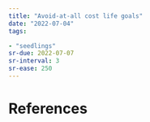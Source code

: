 ```yaml
---
title: "Avoid-at-all cost life goals"
date: "2022-07-04"
tags:

- "seedlings"
sr-due: 2022-07-07
sr-interval: 3
sr-ease: 250
---
```


# References
